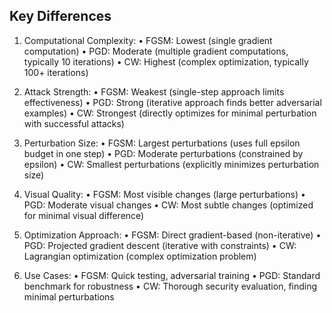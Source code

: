 ## Key Differences

1. Computational Complexity:
   • FGSM: Lowest (single gradient computation)
   • PGD: Moderate (multiple gradient computations, typically 10 iterations)
   • CW: Highest (complex optimization, typically 100+ iterations)

2. Attack Strength:
   • FGSM: Weakest (single-step approach limits effectiveness)
   • PGD: Strong (iterative approach finds better adversarial examples)
   • CW: Strongest (directly optimizes for minimal perturbation with successful attacks)

3. Perturbation Size:
   • FGSM: Largest perturbations (uses full epsilon budget in one step)
   • PGD: Moderate perturbations (constrained by epsilon)
   • CW: Smallest perturbations (explicitly minimizes perturbation size)

4. Visual Quality:
   • FGSM: Most visible changes (large perturbations)
   • PGD: Moderate visual changes
   • CW: Most subtle changes (optimized for minimal visual difference)

5. Optimization Approach:
   • FGSM: Direct gradient-based (non-iterative)
   • PGD: Projected gradient descent (iterative with constraints)
   • CW: Lagrangian optimization (complex optimization problem)

6. Use Cases:
   • FGSM: Quick testing, adversarial training
   • PGD: Standard benchmark for robustness
   • CW: Thorough security evaluation, finding minimal perturbations